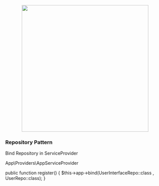 <p align="center"><a href="https://laravel.com" target="_blank"><img src="https://raw.githubusercontent.com/laravel/art/master/logo-lockup/5%20SVG/2%20CMYK/1%20Full%20Color/laravel-logolockup-cmyk-red.svg" width="400"></a></p>



### Repository Pattern

Bind Repository in ServiceProvider 

App\Providers\AppServiceProvider

public function register()
{
    $this->app->bind(UserInterfaceRepo::class , UserRepo::class);
}